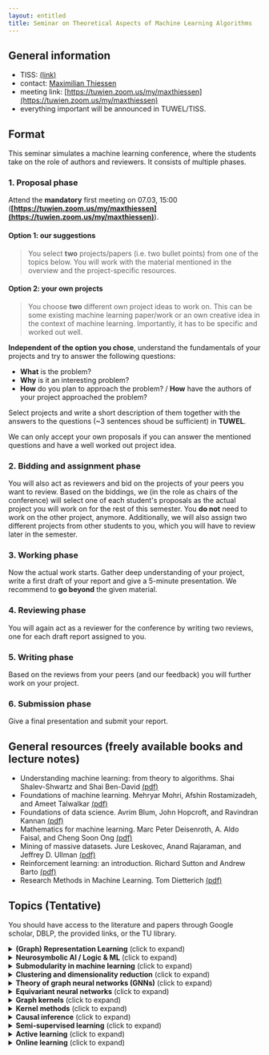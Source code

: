 ```yaml
---
layout: entitled
title: Seminar on Theoretical Aspects of Machine Learning Algorithms
---
```

## General information

- TISS: [(link)](https://tiss.tuwien.ac.at/course/courseAnnouncement.xhtml?dswid=5896&dsrid=205&courseNumber=194102&courseSemester=2021W&locale=en)
- contact: [Maximilian Thiessen](mailto:maximilian.thiessen@tuwien.ac.at)
- meeting link: [https://tuwien.zoom.us/my/maxthiessen](https://tuwien.zoom.us/my/maxthiessen)
- everything important will be announced in TUWEL/TISS.


## Format
This seminar simulates a machine learning conference, where the students take on the role of authors and reviewers. It consists of multiple phases. 

### 1. Proposal phase

Attend the **mandatory** first meeting on 07.03, 15:00 (**[https://tuwien.zoom.us/my/maxthiessen](https://tuwien.zoom.us/my/maxthiessen)**).

#### Option 1: our suggestions
 > You select **two** projects/papers (i.e. two bullet points) from one of the topics below. You will work with the material mentioned in the overview and the project-specific resources.   

#### Option 2: your own projects
 > You choose **two** different own project ideas to work on. This can be some existing machine learning paper/work or an own creative idea in the context of machine learning. Importantly, it has to be specific and worked out well.

**Independent of the option you chose**, understand the fundamentals of your projects and try to answer the following questions:

- **What** is the problem?
- **Why** is it an interesting problem?
- **How** do you plan to approach the problem? /
**How** have the authors of your project approached the problem?

Select projects and write a short description of them together with the answers to the questions (~3 sentences shoud be sufficient) in **TUWEL**.

We can only accept your own proposals if you can answer the mentioned questions and have a well worked out project idea.

### 2. Bidding and assignment phase
You will also act as reviewers and bid on the projects of your peers you want to review. Based on the biddings, we (in the role as chairs of the conference) will select one of each student's proposals as the actual project you will work on for the rest of this semester. You **do not** need to work on the other project, anymore. Additionally, we will also assign two different projects from other students to you, which you will have to review later in the semester. 

### 3. Working phase
Now the actual work starts. Gather deep understanding of your project, write a first draft of your report and give a 5-minute presentation. We recommend to **go beyond** the given material.

### 4. Reviewing phase
You will again act as a reviewer for the conference by writing two reviews, one for each draft report assigned to you.

### 5. Writing phase
Based on the reviews from your peers (and our feedback) you will further work on your project. 

### 6. Submission phase
Give a final presentation and submit your report.

## General resources (freely available books and lecture notes)

- Understanding machine learning: from theory to algorithms. Shai Shalev-Shwartz and Shai Ben-David [(pdf)](https://www.cs.huji.ac.il/~shais/UnderstandingMachineLearning/copy.html)
- Foundations of machine learning. Mehryar Mohri, Afshin Rostamizadeh, and Ameet Talwalkar [(pdf)](https://cs.nyu.edu/~mohri/mlbook/)
- Foundations of data science. Avrim Blum, John Hopcroft, and Ravindran Kannan [(pdf)](https://www.cs.cornell.edu/jeh/book.pdf)
- Mathematics for machine learning. Marc Peter Deisenroth, A. Aldo Faisal, and Cheng Soon Ong [(pdf)](https://mml-book.github.io/)
- Mining of massive datasets. Jure Leskovec, Anand Rajaraman, and Jeffrey D. Ullman [(pdf)](http://infolab.stanford.edu/~ullman/mmds/book0n.pdf)
- Reinforcement learning: an introduction. Richard Sutton and Andrew Barto [(pdf)](http://incompleteideas.net/book/the-book.html)
- Research Methods in Machine Learning. Tom Dietterich [(pdf)](http://web.engr.oregonstate.edu/~tgd/talks/new-in-ml-2019.pdf)

## Topics (Tentative)
You should have access to the literature and papers through Google scholar, DBLP, the provided links, or the TU library.

<details>
  <summary><b>(Graph) Representation Learning</b> (click to expand)</summary>

<p>Overview:</p>
<ul>
<li>"graph representation learning" by William L. Hamilton <a href="https://www.cs.mcgill.ca/~wlh/grl_book/files/GRL_Book.pdf">(pdf)</a></li>
<li>Knowledge Graph Embeddings Tutorial: From Theory to Practice, 2020 (https://kge-tutorial-ecai2020.github.io/)</li>
</ul>
<p>Papers and projects:</p>
<ul>
<li>Knowledge Graph Embeddings (focus on deep learning approaches)
<ul>
<li>Q. Wang, Z. Mao, B. Wang, L. Guo. "Knowledge Graph Embedding: A Survey of Approaches and Applications", 2017</li>
<li>Y. Dai, S. Wang, N. Xiong, W. Guo. "A Survey on Knowledge Graph Embedding: Approaches, Applications and Benchmarks", 2020</li>
<li>M. Wang, L. Qiu, X. Wang. "A Survey on Knowledge Graph Embeddings for Link Prediction", 2021</li>
</ul>
</li>
</ul>

</details>

<details>
  <summary><b>Neurosymbolic AI / Logic & ML</b> (click to expand)</summary>

<p>Overview:</p>
<ul>
<li>Neurosymbolic AI: The 3rd Wave, 2020 (A. Garcez, L. Lamb)</li>
<li>Neural-Symbolic Cognitive Reasoning, 2009 (A. Garcez, L. Lamb)</li>
</ul>
<p>Papers and projects:</p>
<ul>
<li>find your own topic :) (a starting point can be the survey from L. De Raedt, S. Dumancic, R. Manhaeve, G. Marra. "From Statistical Relational to Neuro-Symbolic Artificial Intelligence", 2020)</li>
<li>SAT solving using deep learning
<ul>
<li>D. Selsam, M. Lamm, B. Bünz, P. Liang, D. Dill, L. de Moura. "Learning a SAT Solver from Single-Bit Supervision", 2019</li>
<li>V. Kurin, S. Godil, S. Whiteson, B. Catanzaro. "Improving SAT Solver Heuristics with Graph Networks and Reinforcement Learning", 2019</li>
<li>J. You, H. Wu, C. Barrett, R. Ramanujan, J. Leskovec. "G2SAT: Learning to Generate SAT Formulas", 2019</li>
</ul>
</li>
</ul>

</details>

<details>
  <summary><b>Submodularity in machine learning</b> (click to expand)</summary>

<p>Overview:</p>
<ul>
<li>chapter 1-3 of "Learning with submodular functions: a convex optimization perspective" by Francis Bach, 2013.</li>
<li>introduction to submodularity in machine learning: Stefanie Jegelka - MLSS 2017  <a href="https://www.youtube.com/watch?v=umA8QzY5C54">(youtube-link)</a></li>
</ul>
<p>Papers and projects:</p>
<ul>
<li>submodularity in data subset selection and active learning (Wei, et al. "Submodularity in data subset selection and active learning." ICML 2015)</li>
<li>robust submodular observation selection (Krause, et al. "Robust submodular observation selection." Journal of machine learning research 2008)</li>
<li>submodular function maximization (Krause and Golovin. "Submodular function maximization." 2014)</li>
<li>graph cuts for image segmentation (Blum and Chawla. "Learning from labeled and unlabeled data using graph mincuts." ICML 2001 <strong>and</strong> Jegelka and Bilmes. "Submodularity beyond submodular energies: coupling edges in graph cuts." CVPR 2011)</li>
<li>learning submodular functions (Balcan and Harvey. "Learning submodular functions." ACM symposium on theory of computing 2011)</li>
<li>batch active learning using submodular optimization (Chen and Krause. "Near-optimal batch mode active learning and adaptive submodular optimization." ICML 2013)</li>
</ul>

</details>


<details>
  <summary><b>Clustering and dimensionality reduction</b> (click to expand)</summary>

<p>Overview:</p>
<ul>
<li>chapter 1 and 2 of "Dimension reduction: a guided tour" by Christopher Burges, 2010, <strong>and</strong> chapter 22 (the introduction section before 22.1 and section 22.5) of "Understanding machine learning".</li>
<li>introduction and theoretical overview on clustering: Shai Ben-David Cheriton Symposium 2017 <a href="https://www.youtube.com/watch?v=Pq5d1Y2YpgA">(youtube-link)</a></li>
<li>introduction and overview on probabilistic dimensionality reduction: Neil Lawrence - MLSS 2012 <a href="https://www.youtube.com/watch?v=RmjMLeYXDnI">(youtube-link)</a></li>
</ul>
<p>Papers and projects:</p>
<ul>
<li>kernel PCA and multidimensional scaling (Schölkopf, et al. "Kernel principal component analysis." ICANN 1997 <strong>and</strong> Williams "On a connection between kernel PCA and metric multidimensional scaling." Machine learning 2002)</li>
<li>spectral clustering (Von Luxburg. "A tutorial on spectral clustering." Statistics and computing 2007)</li>
<li>(adaptive) correlation clustering (Bansal, et al. "Correlation clustering." Machine learning 2004 <strong>and</strong> Bressan, Marco, et al. "Correlation clustering with adaptive similarity queries." NeurIPS 2019)</li>
<li>(approximate) k-means++ (Arthur and Vassilvitskii. "k-means++: The advantages of careful seeding." Stanford, 2006 <strong>and</strong> Bachem, Olivier, et al. "Approximate k-means++ in sublinear time." AAAI 2016)</li>
<li>clustering under approximation stability (Balcan, et al. "Clustering under approximation stability." Journal of the ACM 2013)</li>
<li>auto-encoders and generative adversarial nets (Diederik and Welling "Auto-encoding variational Bayes" ICLR 2014 <strong>and</strong> Goodfellow, et al. "Generative adversarial nets" NIPS 2014 <strong>and</strong> Tolstikhin, et al. "Wasserstein auto-encoders" ICLR 2018)</li>
</ul>

</details>

<details>
  <summary><b>Theory of graph neural networks (GNNs)</b> (click to expand)</summary>

<p>Overview:</p>
<ul>
<li>chapter 1 and 5 of "Graph representation learning" by William L. Hamilton <a href="https://www.cs.mcgill.ca/~wlh/grl_book/">(pdf)</a></li>
<li>Xu, et al. "How Powerful are Graph Neural Networks?" ICLR 2019</li>
<li>introduction and overview on graph neural networks: Petar Veličković - Tensorflow Tech Talks 2021 <a href="https://www.youtube.com/watch?v=8owQBFAHw7E">(youtube-link)</a></li>
</ul>
<p>Papers and topics:</p>
<ul>
<li>k-dimensional Weisfeiler Leman and GNNs (Morris, et al. "Weisfeiler and Leman Go Neural: Higher-order Graph Neural Networks." AAAI 2019 <strong>and</strong> Morris, et al. "Weisfeiler and Leman go sparse: Towards scalable
higher-order graph embeddings." NeurIPS 2020)</li>
<li>subgraph counts and GNNs (Barceló, et al. "Graph Neural Networks with Local Graph Parameters" arXiv:2106.06707 2021 <strong>and</strong> Chen, et al. "Can Graph Neural Networks Count Substructures? NeurIPS 2020)</li>
<li>homomorphisms and GNNs (NT and Maehara "Graph Homomorphism Convolution." ICML 2020 <strong>and</strong> Dell, et al. "Lovász Meets Weisfeiler and Leman." ICALP 2018)</li>
</ul>

</details>

<details>
  <summary><b>Equivariant neural networks</b> (click to expand)</summary>


<p>Overview:</p>
<ul>
<li>chapter 8 "equivariant neural networks" of "Deep learning for molecules and materials" by Andrew D. White, 2021. <a href="https://whitead.github.io/dmol-book/dl/Equivariant.html">(pdf)</a></li>
<li>introduction to equivariance: Taco Cohen and Risi Kondor - Neurips 2020 Tutorial (first half) <a href="https://slideslive.com/38943570/equivariant-networks">(slideslive-link)</a></li>
</ul>
<p>Papers and projects:</p>
<ul>
<li>group equivariance (Esteves. "Theoretical aspects of group equivariant neural networks", <a href="https://arxiv.org/abs/2004.05154">arXiv 2020</a>)</li>
<li>equivariant CNNS on homogeneous spaces (Cohen, et al. "A General theory of equivariant CNNs on homogeneous spaces." Neurips 2019)</li>
</ul>

</details>

<details>
  <summary><b>Graph kernels</b> (click to expand)</summary>

<p>Overview:</p>
<ul>
<li>first 23 pages of "A survey on graph kernels" (Applied Network Science 2019) by Nils M. Kriege, et al.</li>
<li>practical motivation for graph kernels in computational biology: Karsten Borgwardt -  MLSS 2013 (the first 35 minutes) <a href="https://www.youtube.com/watch?v=Id1iOqeJaZY">(youtube-link)</a></li>
</ul>
<p>Papers and topics:</p>
<ul>
<li>hardness and expressivity (Gärtner, et al. "On graph kernels: Hardness results and efficient alternatives." COLT 2003 <strong>and</strong> Ramon and Gärtner. "Expressivity versus efficiency of graph kernels." Workshop on mining graphs, trees and sequences 2003)</li>
<li>(k-dimensional) Weisfeiler-Lehman kernel (Shervashidze, et al. "Weisfeiler-Lehman graph kernels." Journal of machine learning research 2011 <strong>and</strong> Morris, et al. "Glocalized Weisfeiler-Lehman graph kernels: Global-local feature maps of graphs." ICDM 2017)</li>
<li>mutiple and deep graph kernel learning (Aiolli, et al. "Multiple graph-kernel learning" <strong>and</strong> Yanardag and Vishwanathan. "Deep graph kernels." SIGKDD 2015)</li>
</ul>

</details>

<details>
  <summary><b>Kernel methods</b> (click to expand)</summary>

<p>Overview:</p>
<ul>
<li>chapters 1 and 2 of "Learning with kernels" by Bernhard Schölkopf and Alex Smola, 2002 <a href="http://agbs.kyb.tuebingen.mpg.de/lwk/">(pdf)</a></li>
<li>introduction to kernels: Bernhard Schölkopf - MLSS 2013 <a href="https://www.youtube.com/watch?v=uzWgB1VO9xQ">(youtube-link)</a></li>
</ul>
<p>Papers and projects:</p>
<ul>
<li>Nyström method (Drineas and Mahoney. "On the Nyström method for approximating a Gram matrix for improved kernel-based learning." Journal of machine learning research 2005 <strong>and</strong> Kumar, et al. "Sampling methods for the Nyström method." Journal of machine learning research 2012)</li>
<li>Nyström method with kernel k-means++ samples as landmarks (Drineas and Mahoney. "On the Nyström method for approximating a Gram matrix for improved kernel-based learning." Journal of machine learning research 2005 <strong>and</strong> Oglic and Gärtner. "Nyström method with kernel k-means++ samples as landmarks."  ICML 2017)</li>
<li>random features (Rahimi and Recht. "Random features for large-scale kernel machines." NIPS 2007 <strong>and</strong> Le, et al. "Fastfood: approximate kernel expansions in loglinear time." ICML 2013)</li>
<li>neural tangent kernel (Jacot, et al. "Neural tangent kernel: convergence and generalization in neural networks." NIPS 2018)</li>
</ul>

</details>

<details>
  <summary><b>Causal inference</b> (click to expand)</summary>
 
<p>Overview:</p>
<ul>
<li>chapter 1 to 3 of "Elements of causal inference" by Jonas Peters, Dominik Janzing, and Bernhard Schölkopf, 2017 <a href="https://mitpress.mit.edu/books/elements-causal-inference">(pdf)</a></li>
<li>introduction to causal inference: Bernhard Schölkopf - MLSS 2020 <a href="https://www.youtube.com/watch?v=btmJtThWmhA">(youtube-link)</a></li>
</ul>
<p>Papers and projects:</p>
<ul>
<li>transfer learning (Rojas-Carulla, et al. "Invariant models for causal transfer learning." Journal of machine learning research 2019)</li>
<li>causality and semi-supervised learning (chapter 5 of "Elements of causal inference" <strong>and</strong> Schölkopf, et al. "On causal and anticausal learning." ICML 2012)</li>
</ul>

</details>

<details>
  <summary><b>Semi-supervised learning</b> (click to expand)</summary>

<p>Overview:</p>
<ul>
<li>first chapter/introduction of "Semi-supervised learning" (SSL) by Olivier Chapelle, Bernhard Schölkopf, and Alexander Zien, 2006 <a href="http://olivier.chapelle.cc/ssl-book/ssl_toc.pdf">(pdf)</a></li>
<li>introduction to semi-supervised learning: Tom Mitchell - Carnegie Mellon University 2011 <a href="https://www.youtube.com/watch?v=OMRlnKupsXM">(youtube-link)</a></li>
</ul>
<p>Papers and projects:</p>
<ul>
<li>transductive support vector machines (chapter 6 in SSL by Thorsten Joachims)</li>
<li>large-margin semi-supervised learning (Wang, et al. "On efficient large margin semisupervised learning: method and theory." Journal of machine learning research 2009)</li>
<li>label propagation and quadratic criterion (chapter 11 in SSL by Yoshua Bengio, Olivier Delalleau and Nicolas Le Roux)</li>
<li>PAC model for semi-supervised learning (chapter 22 of SSL by Maria-Florina Balcan and Avrim Blum)</li>
<li>generalization error bounds (Rigollet. "Generalization error bounds in semi-supervised classification under the cluster assumption." Journal of machine learning research 2007)</li>
<li>regularization and semi-supervised learning on graphs (Belkin, et al. "Regularization and semi-supervised learning on large graphs." COLT 2004)</li>
<li>manifold regularization (Belkin, et al. "Manifold regularization: A geometric framework for learning from labeled and unlabeled examples." Journal of machine learning research 2006)</li>
<li>label propagation (Zhu, et al. "Semi-supervised learning using Gaussian fields and harmonic functions." ICML 2003 <strong>and</strong> Zhou, et al. "Learning with local and global consistency." NIPS 2004)</li>
<li>normalized cuts (Shi and Malik "Normalized cuts and image segmentation." IEEE TPAMI Journal 2000 <strong>and</strong> Joachims "Transductive learning via spectral graph partitioning." AAAI 2003)</li>
</ul>

</details>

<details>
  <summary><b>Active learning</b> (click to expand)</summary>

<p>Overview:</p>
<ul>
<li>chapter 1 "Automating inquiry" of Burr Settles' "Active learning" book, 2012.</li>
<li>introduction and recent research: Rob Nowak and Steve Hanneke - ICML 2019 tutorial <a href="https://youtube.videoken.com/embed/0TADiY7iPAc">(youtube-link)</a></li>
</ul>
<p>Papers and projects:</p>
<ul>
<li>active learning with graph cuts (Blum and Chawla. "Learning from labeled and unlabeled data using graph mincuts." ICML 2001 <strong>and</strong> Guillory and Bilmes. "Label selection on graphs." NIPS 2009):</li>
<li>agnostic/noisy active learning (Balcan, et al. "Agnostic active learning." Journal of computer and system sciences 2009 <strong>and</strong> Beygelzimer, et al. "Importance weighted active learning.")</li>
<li>active nearest-neighbour learning (Kontorovich, et al. "Active nearest-neighbor learning in metric spaces." Journal of machine learning research 2017)</li>
<li>active learning on trees and graphs (Cesa-Bianchi, et al. "Active learning on trees and graphs", COLT 2013)</li>
<li>shortest-path-based active learning (Dasarathy, et al. "S2: an efficient graph based active learning algorithm with application to nonparametric classification." COLT 2015)</li>
</ul>

</details>

<details>
  <summary><b>Online learning</b> (click to expand)</summary>

<p>Overview:</p>
<ul>
<li>chapter 1 of "A modern introduction to online learning" by Francesco Orabona, 2020.</li>
<li>introduction to online learning (iterative learning / streaming settings): Nicolò Cesa-Bianchi - Mediterranean Machine Learning school 2021 <a href="https://www.youtube.com/watch?v=M6DNMESf5Xk">(youtube-link)</a></li>
</ul>
<p>Papers and projects:</p>
<ul>
<li>weighed majority and Littlestone dimension (Littlestone and Warmuth. "The weighted majority algorithm." Information and computation 1994 <strong>and</strong> Littlestone "Learning quickly when irrelevant attributes abound: A new linear-threshold algorithm." Machine Learning 1988).</li>
<li>online (sub-)gradient descent (chapter 2-4 of "A modern introduction to online learning", Francesco Orabona, 2020)</li>
<li>bandits and expert advice (introduction and chapter 1,5,6 of "Introduction to multi-armed bandits", Aleksandrs Slivkins, 2019)</li>
<li>(online) learning with partial orders (Gärtner and  Garriga. "The cost of learning directed cuts." ECML 2007 <strong>and</strong> Missura and Gärtner. "Predicting dynamic difficulty." NIPS 2011)</li>
</ul>

</details>
